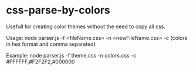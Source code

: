 # css-parse-by-colors
Usefull for creating color themes without the need to copy all css.

Usage: node parser.js -f <fileName.css> -n <newFileName.css> -c <colors> (colors in hex format and comma separated)

Example: node parser.js -f theme.css -n colors.css -c #FFFFFF,#F2F2F2,#000000
